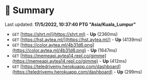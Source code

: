 # 📖 Summary
Last updated: **17/5/2022, 10:37:40 PTG "Asia/Kuala_Lumpur"**

- `GET` [https://shrt.ml](https://shrt.ml) - **Up** (2360ms)
- `GET` [https://hst.aytea.ml/](https://hst.aytea.ml/) - **Up** (4139ms)
- `GET` [https://color.aytea.ml/4b31d6.png](https://color.aytea.ml/4b31d6.png) - **Up** (1647ms)
- `GET` [https://memeapi.aytea14.repl.co/gimme](https://memeapi.aytea14.repl.co/gimme) - **Up** (412ms)
- `GET` [https://teledrivemy.herokuapp.com/dashboard](https://teledrivemy.herokuapp.com/dashboard) - **Up** (299ms)
